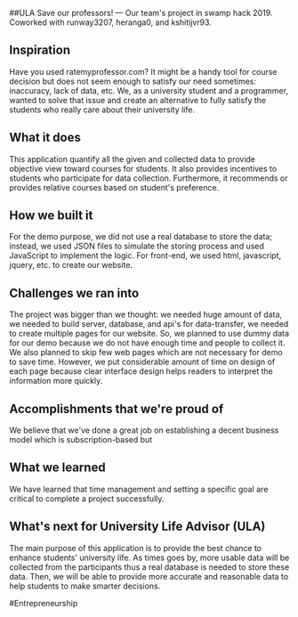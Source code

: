 ##ULA
Save our professors! — Our team's project in swamp hack 2019. Coworked with runway3207, heranga0, and kshitijvr93.
## Inspiration
Have you used ratemyprofessor.com? It might be a handy tool for course decision but does not seem enough to satisfy our need sometimes: inaccuracy, lack of data, etc. We, as a university student and a programmer, wanted to solve that issue and create an alternative to fully satisfy the students who really care about their university life.

## What it does
This application quantify all the given and collected data to provide objective view toward courses for students. It also provides incentives to students who participate for data collection. Furthermore, it recommends or provides relative courses based on student's preference.

## How we built it
For the demo purpose, we did not use a real database to store the data; instead, we used JSON files to simulate the storing process and used JavaScript to implement the logic. For front-end, we used html, javascript, jquery, etc. to create our website.

## Challenges we ran into
The project was bigger than we thought: we needed huge amount of data, we needed to build server, database, and api's for data-transfer, we needed to create multiple pages for our website.
So, we planned to use dummy data for our demo because we do not have enough time and people to collect it. We also planned to skip few web pages which are not necessary for demo to save time. However, we put considerable amount of time on design of each page because clear interface design helps readers to interpret the information more quickly.

## Accomplishments that we're proud of
We believe that we've done a great job on establishing a decent business model which is subscription-based but 

## What we learned
We have learned that time management and setting a specific goal are critical to complete a project successfully. 

## What's next for University Life Advisor (ULA)
The main purpose of this application is to provide the best chance to enhance students' university life. As times goes by, more usable data will be collected from the participants thus a real database is needed to store these data. Then, we will be able to provide more accurate and reasonable data to help students to make smarter decisions.

#Entrepreneurship
